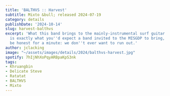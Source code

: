 ```yaml
---
title: 'BALTHVS :: Harvest'
subtitle: Mixto &bull; released 2024-07-19
category: details
publishDate: '2024-10-14'
slug: harvest-balthvs
excerpt: 'What this band brings to the mainly-instrumental surf guitar disco potluck
  is exactly what you''d expect a band invited to the MISGDP to bring, but let''s
  be honest for a minute: we don''t ever want to run out.'
author: jclacking
image: "~/assets/images/details/2024/balthvs-harvest.jpg"
spotify: 7hIjNhXoPqyARBpaKpS3nk
tags:
- Khruangbin
- Delicate Steve
- Ratatat
- BALTHVS
- Mixto
---
```


